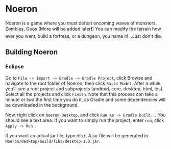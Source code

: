 # Noeron

Noeron is a game where you must defeat oncoming waves of monsters. Zombies, Goos (More will be added later:exclamation:)
You can modify the terrain how ever you want, build a fortress, or a dungeon, you name it! ..Just don't die.

## Building Noeron

### Eclipse

Go to `File -> Import -> Gradle -> Gradle Project`, click Browse and navigate to the root folder of Noeron, then click `Build Model`. After a while, you'll see a root project and subprojects (android, core, desktop, html, ios). Select all the projects and click `Finish`. Note that this process can take a minute or two the first time you do it, as Gradle and some dependencies will be downloaded in the background.

Now, right click on `Noeron-Desktop`, and click `Run as -> Gradle build..`. You should see a text area. If you want to simply run the project, enter  `run`, click  `Apply -> Run `.

If you want an actual jar file, type `dist`. A jar file will be generated in `Noeron/desktop/build/libs/desktop-1.0.jar`.
